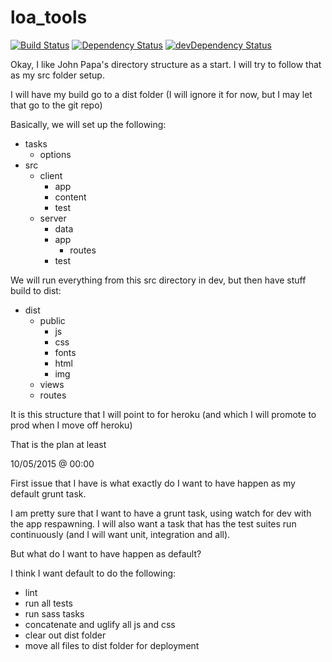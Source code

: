 # loa_tools

[![Build Status](https://travis-ci.org/mlybrand/loa_tools.svg?branch=master)](https://travis-ci.org/mlybrand/loa_tools)
[![Dependency Status](https://david-dm.org/mlybrand/loa_tools.svg)](https://david-dm.org/mlybrand/loa_tools)
[![devDependency Status](https://david-dm.org/mlybrand/loa_tools/dev-status.svg)](https://david-dm.org/mlybrand/loa_tools#info=devDependencies)

Okay, I like John Papa's directory structure as a start.  I will try to follow that as my src folder setup.

I will have my build go to a dist folder (I will ignore it for now, but I may let that go to the git repo)

Basically, we will set up the following:

- tasks
  - options
- src
  - client
    - app
    - content
    - test
  - server
    - data
    - app
      - routes
    - test

We will run everything from this src directory in dev, but then have stuff build to dist:

- dist
  - public
    - js
    - css
    - fonts
    - html
    - img
  - views
  - routes
  
It is this structure that I will point to for heroku (and which I will promote to prod when I move off heroku)

That is the plan at least


10/05/2015 @ 00:00

First issue that I have is what exactly do I want to have happen as my default grunt task.

I am pretty sure that I want to have a grunt task, using watch for dev with the app respawning.
I will also want a task that has the test suites run continuously (and I will want unit, integration and all).

But what do I want to have happen as default?

I think I want default to do the following:

* lint
* run all tests
* run sass tasks
* concatenate and uglify all js and css
* clear out dist folder
* move all files to dist folder for deployment
  